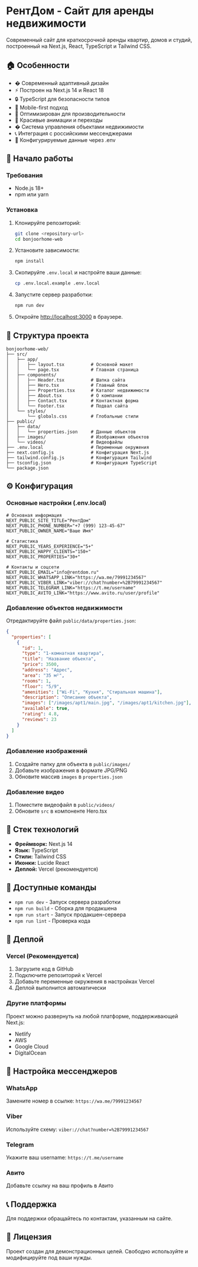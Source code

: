 # РентДом - Сайт для аренды недвижимости

Современный сайт для краткосрочной аренды квартир, домов и студий, построенный на Next.js, React, TypeScript и Tailwind CSS.

## 🏠 Особенности

- � Современный адаптивный дизайн
- ⚡ Построен на Next.js 14 и React 18
- 🔒 TypeScript для безопасности типов
- 📱 Mobile-first подход
- 🎯 Оптимизирован для производительности
- 🌟 Красивые анимации и переходы
- �️ Система управления объектами недвижимости
- 📞 Интеграция с российскими мессенджерами
- 🔧 Конфигурируемые данные через .env

## 🚀 Начало работы

### Требования

- Node.js 18+
- npm или yarn

### Установка

1. Клонируйте репозиторий:

   ```bash
   git clone <repository-url>
   cd bonjoorhome-web
   ```

2. Установите зависимости:

   ```bash
   npm install
   ```

3. Скопируйте `.env.local` и настройте ваши данные:

   ```bash
   cp .env.local.example .env.local
   ```

4. Запустите сервер разработки:

   ```bash
   npm run dev
   ```

5. Откройте [http://localhost:3000](http://localhost:3000) в браузере.

## 📁 Структура проекта

```
bonjoorhome-web/
├── src/
│   ├── app/
│   │   ├── layout.tsx          # Основной макет
│   │   └── page.tsx            # Главная страница
│   ├── components/
│   │   ├── Header.tsx          # Шапка сайта
│   │   ├── Hero.tsx            # Главный блок
│   │   ├── Properties.tsx      # Каталог недвижимости
│   │   ├── About.tsx           # О компании
│   │   ├── Contact.tsx         # Контактная форма
│   │   └── Footer.tsx          # Подвал сайта
│   └── styles/
│       └── globals.css         # Глобальные стили
├── public/
│   ├── data/
│   │   └── properties.json     # Данные объектов
│   ├── images/                 # Изображения объектов
│   └── videos/                 # Видеофайлы
├── .env.local                  # Переменные окружения
├── next.config.js              # Конфигурация Next.js
├── tailwind.config.js          # Конфигурация Tailwind
├── tsconfig.json               # Конфигурация TypeScript
└── package.json
```

## ⚙️ Конфигурация

### Основные настройки (.env.local)

```env
# Основная информация
NEXT_PUBLIC_SITE_TITLE="РентДом"
NEXT_PUBLIC_PHONE_NUMBER="+7 (999) 123-45-67"
NEXT_PUBLIC_OWNER_NAME="Ваше Имя"

# Статистика
NEXT_PUBLIC_YEARS_EXPERIENCE="5+"
NEXT_PUBLIC_HAPPY_CLIENTS="150+"
NEXT_PUBLIC_PROPERTIES="30+"

# Контакты и соцсети
NEXT_PUBLIC_EMAIL="info@rentdom.ru"
NEXT_PUBLIC_WHATSAPP_LINK="https://wa.me/79991234567"
NEXT_PUBLIC_VIBER_LINK="viber://chat?number=%2B79991234567"
NEXT_PUBLIC_TELEGRAM_LINK="https://t.me/username"
NEXT_PUBLIC_AVITO_LINK="https://www.avito.ru/user/profile"
```

### Добавление объектов недвижимости

Отредактируйте файл `public/data/properties.json`:

```json
{
  "properties": [
    {
      "id": 1,
      "type": "1-комнатная квартира",
      "title": "Название объекта",
      "price": 3500,
      "address": "Адрес",
      "area": "35 м²",
      "rooms": 1,
      "floor": "5/9",
      "amenities": ["Wi-Fi", "Кухня", "Стиральная машина"],
      "description": "Описание объекта",
      "images": ["/images/apt1/main.jpg", "/images/apt1/kitchen.jpg"],
      "available": true,
      "rating": 4.8,
      "reviews": 23
    }
  ]
}
```

### Добавление изображений

1. Создайте папку для объекта в `public/images/`
2. Добавьте изображения в формате JPG/PNG
3. Обновите массив `images` в `properties.json`

### Добавление видео

1. Поместите видеофайл в `public/videos/`
2. Обновите `src` в компоненте Hero.tsx

## 🎨 Стек технологий

- **Фреймворк:** Next.js 14
- **Язык:** TypeScript
- **Стили:** Tailwind CSS
- **Иконки:** Lucide React
- **Деплой:** Vercel (рекомендуется)

## 📜 Доступные команды

- `npm run dev` - Запуск сервера разработки
- `npm run build` - Сборка для продакшена
- `npm run start` - Запуск продакшен-сервера
- `npm run lint` - Проверка кода

## 🚀 Деплой

### Vercel (Рекомендуется)

1. Загрузите код в GitHub
2. Подключите репозиторий к Vercel
3. Добавьте переменные окружения в настройках Vercel
4. Деплой выполнится автоматически

### Другие платформы

Проект можно развернуть на любой платформе, поддерживающей Next.js:

- Netlify
- AWS
- Google Cloud
- DigitalOcean

## 🔧 Настройка мессенджеров

### WhatsApp

Замените номер в ссылке: `https://wa.me/79991234567`

### Viber

Используйте схему: `viber://chat?number=%2B79991234567`

### Telegram

Укажите ваш username: `https://t.me/username`

### Авито

Добавьте ссылку на ваш профиль в Авито

## 📞 Поддержка

Для поддержки обращайтесь по контактам, указанным на сайте.

## 📄 Лицензия

Проект создан для демонстрационных целей. Свободно используйте и модифицируйте под ваши нужды.
